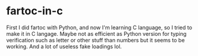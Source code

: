 # fartoc-in-c
First I did fartoc with Python, and now I'm learning C language, so I tried to make it in C langage. Maybe not as efficient as Python version for typing verification such as letter or other stuff than numbers but it seems to be working. And a lot of useless fake loadings lol.
